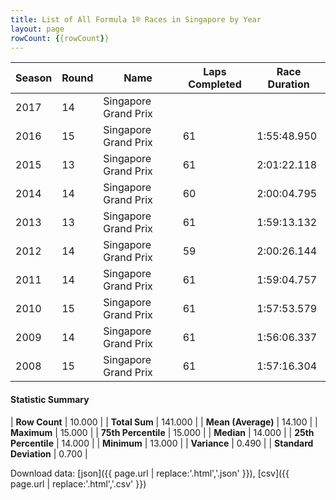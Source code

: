 ```yaml
---
title: List of All Formula 1® Races in Singapore by Year
layout: page
rowCount: {{rowCount}}
---
```


| Season | Round | Name | Laps Completed | Race Duration |
|--|--|--|--|--|
| 2017 | 14 | Singapore Grand Prix |   |   |
| 2016 | 15 | Singapore Grand Prix | 61 | 1:55:48.950 |
| 2015 | 13 | Singapore Grand Prix | 61 | 2:01:22.118 |
| 2014 | 14 | Singapore Grand Prix | 60 | 2:00:04.795 |
| 2013 | 13 | Singapore Grand Prix | 61 | 1:59:13.132 |
| 2012 | 14 | Singapore Grand Prix | 59 | 2:00:26.144 |
| 2011 | 14 | Singapore Grand Prix | 61 | 1:59:04.757 |
| 2010 | 15 | Singapore Grand Prix | 61 | 1:57:53.579 |
| 2009 | 14 | Singapore Grand Prix | 61 | 1:56:06.337 |
| 2008 | 15 | Singapore Grand Prix | 61 | 1:57:16.304 |

#### Statistic Summary

| **Row Count** | 10.000 |
| **Total Sum** | 141.000 |
| **Mean (Average)** | 14.100 |
| **Maximum** | 15.000 |
| **75th Percentile** | 15.000 |
| **Median** | 14.000 |
| **25th Percentile** | 14.000 |
| **Minimum** | 13.000 |
| **Variance** | 0.490 |
| **Standard Deviation** | 0.700 |

Download data: [json]({{ page.url | replace:'.html','.json' }}), [csv]({{ page.url | replace:'.html','.csv' }})
